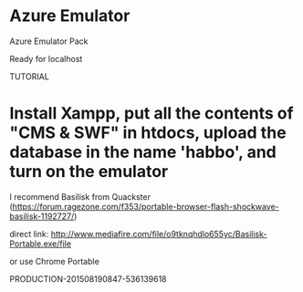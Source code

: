 # Azure Emulator
 Azure Emulator Pack

Ready for localhost

TUTORIAL
# Install Xampp, put all the contents of "CMS & SWF" in htdocs, upload the database in the name 'habbo', and turn on the emulator

I recommend Basilisk from Quackster (https://forum.ragezone.com/f353/portable-browser-flash-shockwave-basilisk-1192727/)

direct link: http://www.mediafire.com/file/o9tknqhdlo655yc/Basilisk-Portable.exe/file

or use Chrome Portable

PRODUCTION-201508190847-536139618
